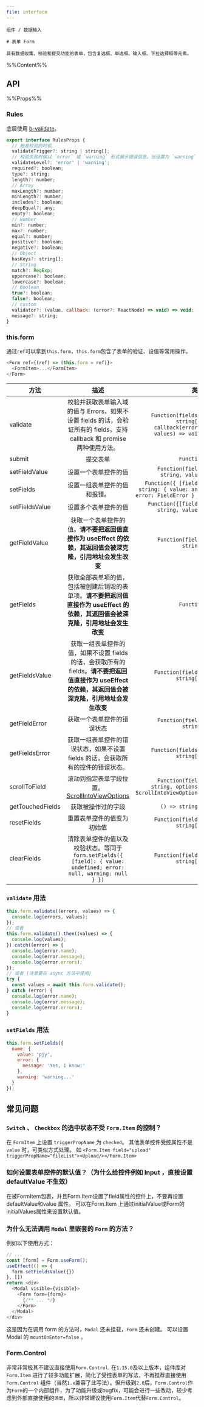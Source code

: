 ```yaml
---
file: interface
---
```


`````
组件 / 数据输入

# 表单 Form

具有数据收集、校验和提交功能的表单，包含复选框、单选框、输入框、下拉选择框等元素。
`````

%%Content%%

## API

%%Props%%

### Rules

底层使用 [b-validate](https://github.com/PengJiyuan/b-validate)。

```js
export interface RulesProps {
  // 触发校验的时机
  validateTrigger?: string | string[];
  // 校验失败时候以 `error` 或 `warning` 形式展示错误信息。当设置为 `warning` 时不会阻塞表单提交
  validateLevel?: 'error' | 'warning';
  required?: boolean;
  type?: string;
  length?: number;
  // Array
  maxLength?: number;
  minLength?: number;
  includes?: boolean;
  deepEqual?: any;
  empty?: boolean;
  // Number
  min?: number;
  max?: number;
  equal?: number;
  positive?: boolean;
  negative?: boolean;
  // Object
  hasKeys?: string[];
  // String
  match?: RegExp;
  uppercase?: boolean;
  lowercase?: boolean;
  // Boolean
  true?: boolean;
  false?: boolean;
  // custom
  validator?: (value, callback: (error?: ReactNode) => void) => void;
  message?: string;
}
```

### this.form

通过`ref`可以拿到`this.form`，`this.form`包含了表单的验证、设值等常用操作。

```js
<Form ref={(ref) => (this.form = ref)}>
  <FormItem>...</FormItem>
</Form>
```

| 方法           |                                      描述                                      |                                                            类型 |版本|
| -------------- | :----------------------------------------------------------------------------: | --------------------------------------------------------------: | ---:|
| validate | 校验并获取表单输入域的值与 Errors，如果不设置 fields 的话，会验证所有的 fields。支持 callback 和 promise 两种使用方法。 | `Function(fields?: string[], callback(errors, values) => void)` |
| submit  |提交表单|`Function` |
| setFieldValue  |设置一个表单控件的值|`Function(field: string, value)` |
| setFields  |设置一组表单控件的值和报错。|`Function({ [field]: string: { value: any, error: FieldError } })` |
| setFieldsValue  |设置多个表单控件的值|`Function({[field]: string, value})` |
| getFieldValue  |获取一个表单控件的值。**请不要把返回值直接作为 useEffect 的依赖，其返回值会被深克隆，引用地址会发生改变**|`Function(field: string)` |
| getFields  |获取全部表单项的值，包括被创建后销毁的表单项。**请不要把返回值直接作为 useEffect 的依赖，其返回值会被深克隆，引用地址会发生改变**|`Function` |
| getFieldsValue |获取一组表单控件的值，如果不设置 fields 的话，会获取所有的 fields。**请不要把返回值直接作为 useEffect 的依赖，其返回值会被深克隆，引用地址会发生改变**|`Function(fields: string[])` |
| getFieldError  |获取一个表单控件的错误状态|`Function(field: string)` |
| getFieldsError |获取一组表单控件的错误状态，如果不设置 fields 的话，会获取所有的控件的错误状态。|`Function(fields?: string[])` |
| scrollToField |滚动到指定表单字段位置。[ScrollIntoViewOptions](https://github.com/stipsan/scroll-into-view-if-needed/blob/master/src/index.ts#L16)|`Function(field: string, options?: ScrollIntoViewOptions)`
| getTouchedFields |获取被操作过的字段|`() => string[]` |
| resetFields|重置表单控件的值变为初始值|`Function(field?: string[])` |
| clearFields|清除表单控件的值以及校验状态。等同于 `form.setFields({ [field]: { value: undefined; error: null, warning: null } })`|`Function(field?: string[])` |`2.29.0`

### `validate` 用法

```js
this.form.validate((errors, values) => {
  console.log(errors, values);
});
// 或者
this.form.validate().then((values) => {
  console.log(values);
}).catch((error) => {
  console.log(error.name);
  console.log(error.message);
  console.log(error.errors);
});
// 或者 (注意要在 async 方法中使用)
try {
  const values = await this.form.validate();
} catch (error) {
  console.log(error.name);
  console.log(error.message);
  console.log(error.errors);
}
```

### `setFields` 用法

```js
this.form.setFields({
  name: {
    value: 'pjy',
    error: {
      message: 'Yes, I know!'
    },
    warning: 'warning...'
  }
});
```

## 常见问题

### `Switch` 、 `Checkbox` 的选中状态不受 `Form.Item` 的控制？

在 `FormItem` 上设置 `triggerPropName` 为 `checked`。
其他表单控件受控属性不是 `value` 时，可类似方式处理。
如 `<Form.Item field="upload" triggerPropName="fileList"><Upload/></Form.Item>`


### 如何设置表单控件的默认值？（为什么给控件例如 Input ，直接设置defaultValue 不生效）

在被FormItem包裹，并且Form.Item设置了field属性的控件上，不要再设置defaultValue和value 属性。 可以在Form.Item 上通过initialValue或Form的initialValues属性来设置默认值。

### 为什么无法调用 `Modal` 里嵌套的 `Form` 的方法？

例如以下使用方式：

```js
// ...
const [form] = Form.useForm();
useEffect(() => {
  form.setFieldsValue({})
}, [])
return <div>
  <Modal visible={visible}>
    <Form form={form}>
      {/** ... */}
    </Form>
  </Modal>
</div>
```
这是因为在调用 form 的方法时，`Modal` 还未挂载，`Form` 还未创建。 可以设置 Modal 的 `mountOnEnter=false` 。

### Form.Control

非常非常极其不建议直接使用`Form.Control`. 在`1.15.0`及以上版本，组件库对 `Form.Item` 进行了较多功能扩展，简化了受控表单的写法，不再推荐直接使用`Form.Control` 组件（当然`1.x`兼容了此写法）。但升级到`2.0`后，`Form.Control`作为`Form`的一个内部组件，为了功能升级或bugfix，可能会进行一些改动，较少考虑到外部直接使用的`场景`，所以非常建议使用`Form.Item`代替`Form.Control`。
